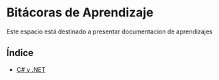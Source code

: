 # Bitácoras de Aprendizaje

Este espacio está destinado a presentar documentacion de aprendizajes

## Índice
- [C# y .NET](csharp/csharp.md)


